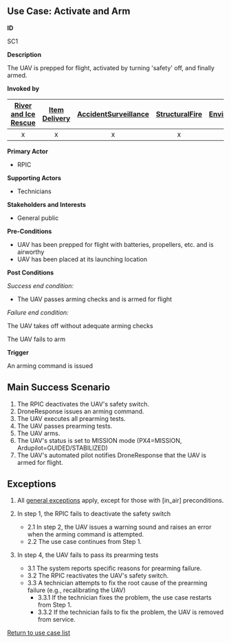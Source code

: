 ## Use Case: Activate and Arm

**ID**

SC1

**Description**

The UAV is prepped for flight, activated by turning 'safety' off, and finally armed.

**Invoked by**


| [River and Ice Rescue](../main/RiverRescue.md) | [Item Delivery](../main/ItemDelivery.md)| [AccidentSurveillance](../main/AccidentSurveillance.md) | [StructuralFire](../main/StructuralFire.md) | [EnvironmentalSampling](../main/EnvironmentalSampling.md) |
| :------: | :--------: | :--------: | :------: |:------: |
| x | x | x | x | x|

**Primary Actor**

- RPIC

**Supporting Actors**

-  Technicians

**Stakeholders and Interests**

-  General public

**Pre-Conditions**

- UAV has been prepped for flight with batteries, propellers, etc. and is airworthy
- UAV has been placed at its launching location

**Post Conditions**

_Success end condition:_

- The UAV passes arming checks and is armed for flight

_Failure end condition:_ 

The UAV takes off without adequate arming checks

The UAV fails to arm

**Trigger**

An arming command is issued

## Main Success Scenario

1. The RPIC deactivates the UAV's safety switch.
2. DroneResponse issues an arming command.
3. The UAV executes all prearming tests.
4. The UAV passes prearming tests.
5. The UAV arms.
6. The UAV's status is set to MISSION mode (PX4=MISSION, Ardupilot=GUIDED/STABILIZED)
7. The UAV's automated pilot notifies DroneResponse that the UAV is armed for flight.

## Exceptions

1. All [general exceptions](../../README.md#GeneralExceptions) apply, except for those with [in_air] preconditions.

2. In step 1, the RPIC fails to deactivate the safety switch
   * 2.1 In step 2, the UAV issues a warning sound and raises an error when the arming command is attempted.
   * 2.2 The use case continues from Step 1.
   
3. In step 4, the UAV fails to pass its prearming tests
   * 3.1 The system reports specific reasons for prearming failure.
   * 3.2 The RPIC reactivates the UAV's safety switch.
   * 3.3 A technician attempts to fix the root cause of the prearming failure (e.g., recalibrating the UAV)
      * 3.3.1 If the technician fixes the problem, the use case restarts from Step 1.
      * 3.3.2 If the technician fails to fix the problem, the UAV is removed from service.

[Return to use case list](../../README.md) 




